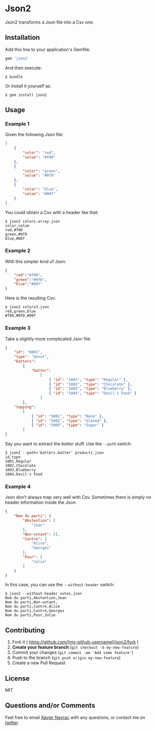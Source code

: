 # Json2

Json2 transforms a Json file into a Csv one.

## Installation

Add this line to your application's Gemfile:

```ruby
gem 'json2'
```

And then execute:

    $ bundle

Or install it yourself as:

    $ gem install json2

## Usage

### Example 1

Given the following Json file:

```json
[
	{
		"color": "red",
		"value": "#f00"
	},
	{
		"color": "green",
		"value": "#0f0"
	},
	{
		"color": "blue",
		"value": "#00f"
	}
]
```

You could obtain a Csv with a header like that:

    $ json2 colors-array.json 
    color,value
    red,#f00
    green,#0f0
    blue,#00f

### Example 2

With this simpler kind of Json:

```json
{
    "red":"#f00",
    "green":"#0f0",
    "blue":"#00f"
}
```

Here is the resulting Csv:


    $ json2 colors3.json 
    red,green,blue
    #f00,#0f0,#00f

### Example 3

Take a slightly more complicated Json file:

```json
{
	"id": "0001",
	"type": "donut",
	"batters":
		{
			"batter":
				[
					{ "id": "1001", "type": "Regular" },
					{ "id": "1002", "type": "Chocolate" },
					{ "id": "1003", "type": "Blueberry" },
					{ "id": "1004", "type": "Devil's Food" }
				]
		},
	"topping":
		[
			{ "id": "5001", "type": "None" },
			{ "id": "5002", "type": "Glazed" },
			{ "id": "5005", "type": "Sugar" }
		]
}
```

Say you want to extract the *batter* stuff. Use the `--path` switch:

    $ json2 --path='batters.batter' products.json 
    id,type
    1001,Regular
    1002,Chocolate
    1003,Blueberry
    1004,Devil's Food

### Example 4

Json don't always map very well with Csv.
Sometimes there is simply no header information inside the Json:

```json
{
    "Nom du parti": {
        "Abstention": [
            "Jean"
        ],
        "Non-votant": [],
        "Contre": [
            "Alice",
            "Georges"
        ],
        "Pour": [
            "Julie"
        ]
    }
}
```

In this case, you can use the `--without-header` switch:

    $ json2 --without-header votes.json 
    Nom du parti,Abstention,Jean
    Nom du parti,Non-votant,
    Nom du parti,Contre,Alice
    Nom du parti,Contre,Georges
    Nom du parti,Pour,Julie

## Contributing

1. Fork it ( https://github.com/[my-github-username]/json2/fork )
2. **Create your feature branch** (`git checkout -b my-new-feature`)
3. Commit your changes (`git commit -am 'Add some feature'`)
4. Push to the branch (`git push origin my-new-feature`)
5. Create a new Pull Request

## License

MIT

## Questions and/or Comments

Feel free to email [Xavier Nayrac](mailto:xavier.nayrac@gmail.com)
with any questions, or contact me on [twitter](https://twitter.com/lkdjiin).
